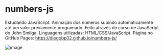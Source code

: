 # numbers-js
Estudando JavaScript. Animação dos números subindo automaticamente até um valor previamente programado. Feito através do curso de JavaScript do John Smilga. Linguagens utilizadas: HTML/CSS/JavaScript.
Página no GitHub Pages: https://diegobp02.github.io/numbers-js/

![image](https://user-images.githubusercontent.com/103163622/183232630-6e9159aa-28a9-48e4-8bb1-ff3df31e4719.png)
